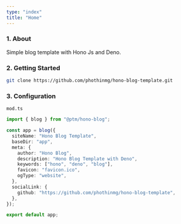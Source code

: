 ```yaml
---
type: "index"
title: "Home"
---
```


### 1. About

Simple blog template with Hono Js and Deno.

### 2. Getting Started

```bash
git clone https://github.com/phothinmg/hono-blog-template.git
```

### 3. Configuration

`mod.ts`

```ts
import { blog } from "@ptm/hono-blog";

const app = blog({
  siteName: "Hono Blog Template",
  baseDir: "app",
  meta: {
    author: "Hono Blog",
    description: "Hono Blog Template with Deno",
    keywords: ["hono", "deno", "blog"],
    favicon: "favicon.ico",
    ogType: "website",
  },
  socialLink: {
    github: "https://github.com/phothinmg/hono-blog-template",
  },
});

export default app;
```
